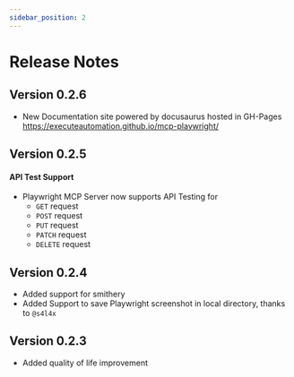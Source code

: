 ```yaml
---
sidebar_position: 2
---
```


# Release Notes


## Version 0.2.6
- New Documentation site powered by docusaurus hosted in GH-Pages https://executeautomation.github.io/mcp-playwright/ 

## Version 0.2.5

#### API Test Support
- Playwright MCP Server now supports API Testing for
  - `GET` request
  - `POST` request
  - `PUT` request
  - `PATCH` request
  - `DELETE` request

## Version 0.2.4
- Added support for smithery 
- Added Support to save Playwright screenshot in local directory, thanks to `@s4l4x`

## Version 0.2.3
- Added quality of life improvement

